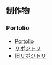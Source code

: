 ## 制作物
### Portolio
- [Portolio](https://zasetu-portolio.vercel.app/cV7NFBe9VtbxFY7NDpETIuWXPPI2)
- [リポジトリ](https://github.com/balckowl/portolio-new-3)
- [旧リポジトリ](https://github.com/esusaki/Portolio-Backend-API)

<!--
**sp1st/sp1st** is a ✨ _special_ ✨ repository because its `README.md` (this file) appears on your GitHub profile.

Here are some ideas to get you started:

- 🔭 I’m currently working on ...
- 🌱 I’m currently learning ...
- 👯 I’m looking to collaborate on ...
- 🤔 I’m looking for help with ...
- 💬 Ask me about ...
- 📫 How to reach me: ...
- 😄 Pronouns: ...
- ⚡ Fun fact: ...
-->
